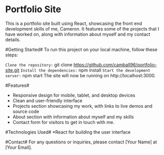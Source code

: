 # Portfolio Site #
This is a portfolio site built using React, showcasing the front end development skills of me, Cameron. It features some of the projects that I have worked on, along with information about myself and my contact details.

#Getting Started#
To run this project on your local machine, follow these steps:

`Clone the repository:`
git clone https://github.com/camball96/portfolio-site.git
`Install the dependencies:`
npm install
`Start the development server:`
npm start
The site will now be running on http://localhost:3000.

#Features#
* Responsive design for mobile, tablet, and desktop devices
* Clean and user-friendly interface
* Projects section showcasing my work, with links to live demos and source code
* About section with information about myself and my skills
* Contact form for visitors to get in touch with me.

#Technologies Used#
*React for building the user interface

#Contact#
For any questions or inquiries, please contact [Your Name] at [Your Email].
